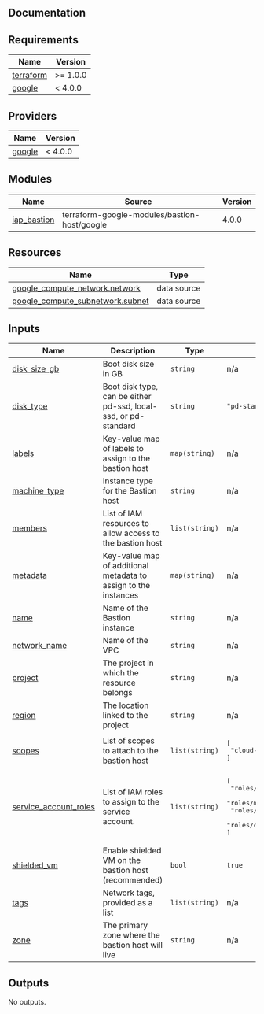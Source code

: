 ## Documentation

<!-- BEGINNING OF PRE-COMMIT-TERRAFORM DOCS HOOK -->
## Requirements

| Name | Version |
|------|---------|
| <a name="requirement_terraform"></a> [terraform](#requirement\_terraform) | >= 1.0.0 |
| <a name="requirement_google"></a> [google](#requirement\_google) | < 4.0.0 |

## Providers

| Name | Version |
|------|---------|
| <a name="provider_google"></a> [google](#provider\_google) | < 4.0.0 |

## Modules

| Name | Source | Version |
|------|--------|---------|
| <a name="module_iap_bastion"></a> [iap\_bastion](#module\_iap\_bastion) | terraform-google-modules/bastion-host/google | 4.0.0 |

## Resources

| Name | Type |
|------|------|
| [google_compute_network.network](https://registry.terraform.io/providers/hashicorp/google/latest/docs/data-sources/compute_network) | data source |
| [google_compute_subnetwork.subnet](https://registry.terraform.io/providers/hashicorp/google/latest/docs/data-sources/compute_subnetwork) | data source |

## Inputs

| Name | Description | Type | Default | Required |
|------|-------------|------|---------|:--------:|
| <a name="input_disk_size_gb"></a> [disk\_size\_gb](#input\_disk\_size\_gb) | Boot disk size in GB | `string` | n/a | yes |
| <a name="input_disk_type"></a> [disk\_type](#input\_disk\_type) | Boot disk type, can be either pd-ssd, local-ssd, or pd-standard | `string` | `"pd-standard"` | no |
| <a name="input_labels"></a> [labels](#input\_labels) | Key-value map of labels to assign to the bastion host | `map(string)` | n/a | yes |
| <a name="input_machine_type"></a> [machine\_type](#input\_machine\_type) | Instance type for the Bastion host | `string` | n/a | yes |
| <a name="input_members"></a> [members](#input\_members) | List of IAM resources to allow access to the bastion host | `list(string)` | n/a | yes |
| <a name="input_metadata"></a> [metadata](#input\_metadata) | Key-value map of additional metadata to assign to the instances | `map(string)` | n/a | yes |
| <a name="input_name"></a> [name](#input\_name) | Name of the Bastion instance | `string` | n/a | yes |
| <a name="input_network_name"></a> [network\_name](#input\_network\_name) | Name of the VPC | `string` | n/a | yes |
| <a name="input_project"></a> [project](#input\_project) | The project in which the resource belongs | `string` | n/a | yes |
| <a name="input_region"></a> [region](#input\_region) | The location linked to the project | `string` | n/a | yes |
| <a name="input_scopes"></a> [scopes](#input\_scopes) | List of scopes to attach to the bastion host | `list(string)` | <pre>[<br>  "cloud-platform"<br>]</pre> | no |
| <a name="input_service_account_roles"></a> [service\_account\_roles](#input\_service\_account\_roles) | List of IAM roles to assign to the service account. | `list(string)` | <pre>[<br>  "roles/logging.logWriter",<br>  "roles/monitoring.metricWriter",<br>  "roles/monitoring.viewer",<br>  "roles/compute.osLogin"<br>]</pre> | no |
| <a name="input_shielded_vm"></a> [shielded\_vm](#input\_shielded\_vm) | Enable shielded VM on the bastion host (recommended) | `bool` | `true` | no |
| <a name="input_tags"></a> [tags](#input\_tags) | Network tags, provided as a list | `list(string)` | n/a | yes |
| <a name="input_zone"></a> [zone](#input\_zone) | The primary zone where the bastion host will live | `string` | n/a | yes |

## Outputs

No outputs.
<!-- END OF PRE-COMMIT-TERRAFORM DOCS HOOK -->
